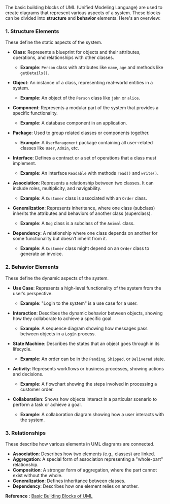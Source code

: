 

The basic building blocks of UML (Unified Modeling Language) are used to create diagrams that represent various aspects of a system. These blocks can be divided into **structure** and **behavior** elements. Here's an overview:

### 1. **Structure Elements**

These define the static aspects of the system.

- **Class**: Represents a blueprint for objects and their attributes, operations, and relationships with other classes.
    
    - **Example**: `Person` class with attributes like `name`, `age` and methods like `getDetails()`.
- **Object**: An instance of a class, representing real-world entities in a system.
    
    - **Example**: An object of the `Person` class like `john` or `alice`.
- **Component**: Represents a modular part of the system that provides a specific functionality.
    
    - **Example**: A database component in an application.
- **Package**: Used to group related classes or components together.
    
    - **Example**: A `UserManagement` package containing all user-related classes like `User`, `Admin`, etc.

- **Interface**: Defines a contract or a set of operations that a class must implement.
    
    - **Example**: An interface `Readable` with methods `read()` and `write()`.
- **Association**: Represents a relationship between two classes. It can include roles, multiplicity, and navigability.
    
    - **Example**: A `Customer` class is associated with an `Order` class.
- **Generalization**: Represents inheritance, where one class (subclass) inherits the attributes and behaviors of another class (superclass).
    
    - **Example**: A `Dog` class is a subclass of the `Animal` class.
- **Dependency**: A relationship where one class depends on another for some functionality but doesn’t inherit from it.
    
    - **Example**: A `Customer` class might depend on an `Order` class to generate an invoice.



### 2. **Behavior Elements**

These define the dynamic aspects of the system.

- **Use Case**: Represents a high-level functionality of the system from the user’s perspective.
    
    - **Example**: "Login to the system" is a use case for a user.
- **Interaction**: Describes the dynamic behavior between objects, showing how they collaborate to achieve a specific goal.
    
    - **Example**: A sequence diagram showing how messages pass between objects in a `Login` process.
- **State Machine**: Describes the states that an object goes through in its lifecycle.
    
    - **Example**: An order can be in the `Pending`, `Shipped`, or `Delivered` state.
- **Activity**: Represents workflows or business processes, showing actions and decisions.
    
    - **Example**: A flowchart showing the steps involved in processing a customer order.
- **Collaboration**: Shows how objects interact in a particular scenario to perform a task or achieve a goal.
    
    - **Example**: A collaboration diagram showing how a user interacts with the system.

### 3. **Relationships**

These describe how various elements in UML diagrams are connected.

- **Association**: Describes how two elements (e.g., classes) are linked.
- **Aggregation**: A special form of association representing a "whole-part" relationship.
- **Composition**: A stronger form of aggregation, where the part cannot exist without the whole.
- **Generalization**: Defines inheritance between classes.
- **Dependency**: Describes how one element relies on another.



**Reference :**
[Basic Building Blocks of UML](https://chatgpt.com/share/674189d1-c348-8012-8901-8acff7faa424)


